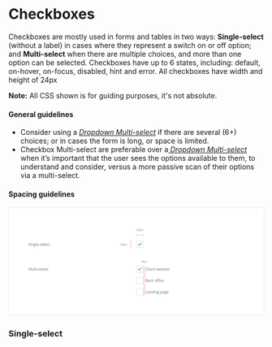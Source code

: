 # Checkboxes

Checkboxes are mostly used in forms and tables in two ways: **Single-select** \(without a label\) in cases where they represent a switch on or off option; and **Multi-select** when there are multiple choices, and more than one option can be selected. Checkboxes have up to 6 states, including: default, on-hover, on-focus, disabled, hint and error. All checkboxes have width and height of 24px

**Note:** All CSS shown is for guiding purposes, it's not absolute.

#### General guidelines

* Consider using a [_Dropdown Multi-select_](//atoms/dropdowns.html#multi-select) if there are several \(6+\) choices; or in cases the form is long, or space is limited.
* Checkbox Multi-select are preferable over a[ _Dropdown Multi-select_](https://www.gitbook.com/book/milosmirkovic89/back-office/edit#) when it’s important that the user sees the options available to them, to understand and consider, versus a more passive scan of their options via a multi-select.

#### Spacing guidelines

![](/assets/atoms/checkboxes-spacing.png)

### Single-select



